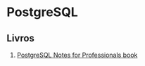 # PostgreSQL

## Livros
1. [PostgreSQL Notes for Professionals book](https://books.goalkicker.com/PostgreSQLBook/)
